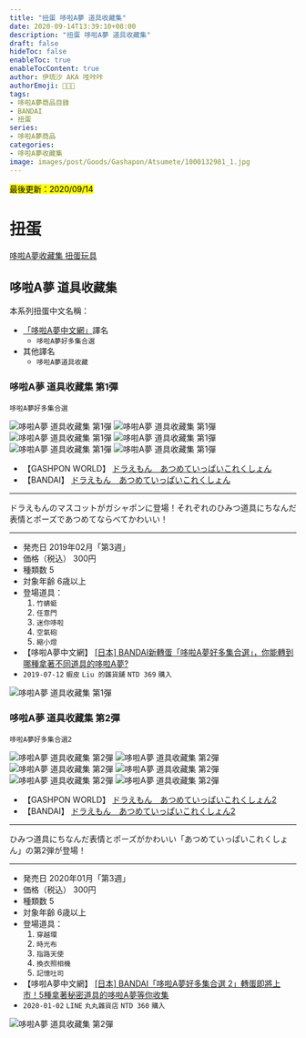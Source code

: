 ```yaml
---
title: "扭蛋 哆啦A夢 道具收藏集"
date: 2020-09-14T13:39:10+08:00
description: "扭蛋 哆啦A夢 道具收藏集"
draft: false
hideToc: false
enableToc: true
enableTocContent: true
author: 伊琉沙 AKA 哇咔咔
authorEmoji: 👩🏿‍🚀
tags: 
- 哆啦A夢商品目錄
- BANDAI
- 扭蛋
series:
- 哆啦A夢商品
categories:
- 哆啦A夢收藏集
image: images/post/Goods/Gashapon/Atsumete/1000132981_1.jpg
---
```

<mark>最後更新：2020/09/14</mark>

# 扭蛋
[哆啦A夢收藏集 扭蛋玩具](../doraemon-collection-gashapon)

## 哆啦A夢 道具收藏集
本系列扭蛋中文名稱：
+ [「哆啦A夢中文網」](https://chinesedora.com/)譯名
    + `哆啦A夢好多集合選`
+ 其他譯名
    + `哆啦A夢道具收藏`

### 哆啦A夢 道具收藏集 第1彈
`哆啦A夢好多集合選`

![哆啦A夢 道具收藏集 第1彈](/images/post/Goods/Gashapon/Atsumete/1000132981_1.jpg)
![哆啦A夢 道具收藏集 第1彈](/images/post/Goods/Gashapon/Atsumete/1000132981_2.jpg)
![哆啦A夢 道具收藏集 第1彈](/images/post/Goods/Gashapon/Atsumete/1000132981_3.jpg)
![哆啦A夢 道具收藏集 第1彈](/images/post/Goods/Gashapon/Atsumete/1000132981_4.jpg)
![哆啦A夢 道具收藏集 第1彈](/images/post/Goods/Gashapon/Atsumete/1000132981_5.jpg)
![哆啦A夢 道具收藏集 第1彈](/images/post/Goods/Gashapon/Atsumete/1000132981_6.jpg)
+ 【GASHPON WORLD】
[ドラえもん　あつめていっぱいこれくしょん](https://gashapon.jp/products/detail.html?jan_code=4549660333791000)
+ 【BANDAI】
[ドラえもん　あつめていっぱいこれくしょん](https://www.bandai.co.jp/catalog/item.php?jan_cd=4549660333791000)

---
ドラえもんのマスコットがガシャポンに登場！それぞれのひみつ道具にちなんだ表情とポーズであつめてならべてかわいい！

---
+ 発売日 2019年02月「第3週」
+ 価格（税込） 300円
+ 種類数 5
+ 対象年齢 6歳以上
+ 登場道具：
    1. `竹蜻蜓`
    2. `任意門`
    3. `迷你哆啦`
    4. `空氣砲`
    5. `縮小燈`
+ 【哆啦A夢中文網】
[[日本] BANDAI新轉蛋「哆啦A夢好多集合選」，你能轉到哪種拿著不同道具的哆啦A夢?](https://chinesedora.com/news/8948.htm)
+ `2019-07-12` `蝦皮` `Liu 的雜貨舖` `NTD 369` `購入`

![哆啦A夢 道具收藏集 第1彈](/images/post/Goods/Gashapon/Atsumete/1000132981_0.jpg)

### 哆啦A夢 道具收藏集 第2彈
`哆啦A夢好多集合選2`

![哆啦A夢 道具收藏集 第2彈](/images/post/Goods/Gashapon/Atsumete/1000142148_1.jpg)
![哆啦A夢 道具收藏集 第2彈](/images/post/Goods/Gashapon/Atsumete/1000142148_2.jpg)
![哆啦A夢 道具收藏集 第2彈](/images/post/Goods/Gashapon/Atsumete/1000142148_3.jpg)
![哆啦A夢 道具收藏集 第2彈](/images/post/Goods/Gashapon/Atsumete/1000142148_4.jpg)
![哆啦A夢 道具收藏集 第2彈](/images/post/Goods/Gashapon/Atsumete/1000142148_5.jpg)
![哆啦A夢 道具收藏集 第2彈](/images/post/Goods/Gashapon/Atsumete/1000142148_6.jpg)
+ 【GASHPON WORLD】
[ドラえもん　あつめていっぱいこれくしょん2](https://gashapon.jp/products/detail.html?jan_code=4549660417910000)
+ 【BANDAI】
[ドラえもん　あつめていっぱいこれくしょん2](https://www.bandai.co.jp/catalog/item.php?jan_cd=4549660417910000)

---
ひみつ道具にちなんだ表情とポーズがかわいい「あつめていっぱいこれくしょん」の第2弾が登場！

---
+ 発売日 2020年01月「第3週」
+ 価格（税込） 300円
+ 種類数 5
+ 対象年齢 6歳以上
+ 登場道具：
    1. `穿越環`
    2. `時光布`
    3. `指路天使`
    4. `換衣照相機`
    5. `記憶吐司`
+ 【哆啦A夢中文網】
[[日本] BANDAI「哆啦A夢好多集合選 2」轉蛋即將上市！5種拿著秘密道具的哆啦A夢等你收集](https://chinesedora.com/news/17987.htm)
+ `2020-01-02` `LINE` `丸丸雜貨店` `NTD 360` `購入`

![哆啦A夢 道具收藏集 第2彈](/images/post/Goods/Gashapon/Atsumete/1000142148_0.jpg)
